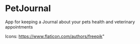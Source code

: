 #  PetJournal

App for keeping a Journal about your pets health and veterinary appointments

Icons: https://www.flaticon.com/authors/freepik" 
